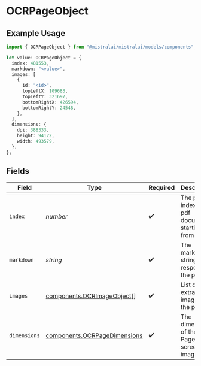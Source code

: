 # OCRPageObject

## Example Usage

```typescript
import { OCRPageObject } from "@mistralai/mistralai/models/components";

let value: OCRPageObject = {
  index: 481553,
  markdown: "<value>",
  images: [
    {
      id: "<id>",
      topLeftX: 109683,
      topLeftY: 321697,
      bottomRightX: 426594,
      bottomRightY: 24548,
    },
  ],
  dimensions: {
    dpi: 388333,
    height: 94122,
    width: 493579,
  },
};
```

## Fields

| Field                                                                        | Type                                                                         | Required                                                                     | Description                                                                  |
| ---------------------------------------------------------------------------- | ---------------------------------------------------------------------------- | ---------------------------------------------------------------------------- | ---------------------------------------------------------------------------- |
| `index`                                                                      | *number*                                                                     | :heavy_check_mark:                                                           | The page index in a pdf document starting from 0                             |
| `markdown`                                                                   | *string*                                                                     | :heavy_check_mark:                                                           | The markdown string response of the page                                     |
| `images`                                                                     | [components.OCRImageObject](../../models/components/ocrimageobject.md)[]     | :heavy_check_mark:                                                           | List of all extracted images in the page                                     |
| `dimensions`                                                                 | [components.OCRPageDimensions](../../models/components/ocrpagedimensions.md) | :heavy_check_mark:                                                           | The dimensions of the PDF Page's screenshot image                            |